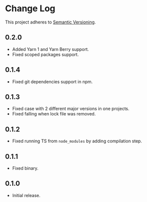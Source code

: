 # Change Log

This project adheres to [Semantic Versioning](http://semver.org/).

## 0.2.0

- Added Yarn 1 and Yarn Berry support.
- Fixed scoped packages support.

## 0.1.4

- Fixed git dependencies support in npm.

## 0.1.3

- Fixed case with 2 different major versions in one projects.
- Fixed falling when lock file was removed.

## 0.1.2

- Fixed running TS from `node_modules` by adding compilation step.

## 0.1.1

- Fixed binary.

## 0.1.0

- Initial release.
